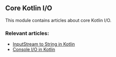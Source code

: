 ## Core Kotlin I/O

This module contains articles about core Kotlin I/O.

### Relevant articles:

- [InputStream to String in Kotlin](https://www.baeldung.com/kotlin-inputstream-to-string)
- [Console I/O in Kotlin](https://www.baeldung.com/kotlin-console-io)

